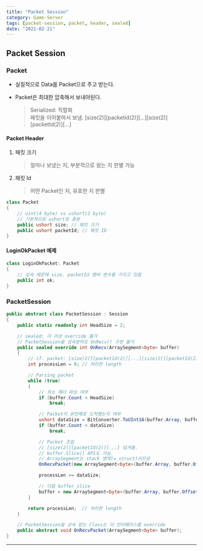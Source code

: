 ```yaml
---
title: "Packet Session"
category: Game-Server
tags: [packet-session, packet, header, sealed]
date: "2021-02-21"
---
```


## Packet Session

### Packet

- 실질적으로 Data를 Packet으로 주고 받는다.
- Packet은 최대한 압축해서 보내야된다.

  > Serialized: 직렬화  
  > 패킷을 이어붙여서 보냄.
  > [size(2)][packetid(2)][...][size(2)][packetId(2)][...]

#### Packet Header

1. 패킷 크기
   > 얼마나 보냈는 지, 부분적으로 왔는 지 판별 가능
2. 패킷 Id
   > 어떤 Packet인 지, 유효한 지 판별

```cs
class Packet
{
    // uint(4 byte) vs ushort(2 byte)
    // 기본적으로 ushort로 충분
    public ushort size; // 패킷 크기
    public ushort packetId; // 패킷 ID
}
```

#### LoginOkPacket 예제

```cs
class LoginOkPacket: Packet
{
    // 상속 때문에 size, packetId 멤버 변수를 가지고 있음
    public int ok;
}
```

### PacketSession

```cs
public abstract class PacketSession : Session
{
    public static readonly int HeadSize = 2;

    // sealed: 더 이상 override 불가
    // PacketSession을 상속받아도 OnRecv() 구현 불가
    public sealed override int OnRecv(ArraySegment<byte> buffer)
    {
        // if. packet: [size(2)][packetId(2)][...][size(2)][packetId(2)][...]
        int processLen = 0; // 처리한 length

        // Parsing packet
        while (true)
        {
            // 최소 헤더 파싱 여부
            if (buffer.Count < HeadSize)
                break;

            // Packet이 완전체로 도착했는지 여부
            ushort dataSize = BitConverter.ToUInt16(buffer.Array, buffer.Offset);
            if (buffer.Count < dataSize)
                break;

            // Packet 조립
            // [size(2)][packetId(2)][...] 넘겨줌.
            // buffer.Slice() API도 가능.
            // ArraySegment는 stack 영역(= struct)이므로
            OnRecvPacket(new ArraySegment<byte>(buffer.Array, buffer.Offset, dataSize));

            processLen += dataSize;

            // 다음 buffer slice
            buffer = new ArraySegment<byte>(buffer.Array, buffer.Offset + dataSize, buffer.Count - dataSize);
        }

        return processLen;  // 처리한 length
    }

    // PacketSession을 상속 받는 Class는 이 인터페이스를 override
    public abstract void OnRecvPacket(ArraySegment<byte> buffer);
}
```

---

